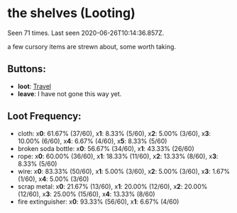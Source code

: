 # the shelves (Looting)

Seen 71 times. Last seen 2020-06-26T10:14:36.857Z.

a few cursory items are strewn about, some worth taking.

## Buttons:

- **loot**: [Travel](Travel-travel.md)
- **leave**: I have not gone this way yet.

## Loot Frequency:

  - cloth: x**0**: 61.67% (37/60), x**1**: 8.33% (5/60), x**2**: 5.00% (3/60), x**3**: 10.00% (6/60), x**4**: 6.67% (4/60), x**5**: 8.33% (5/60)
  - broken soda bottle: x**0**: 56.67% (34/60), x**1**: 43.33% (26/60)
  - rope: x**0**: 60.00% (36/60), x**1**: 18.33% (11/60), x**2**: 13.33% (8/60), x**3**: 8.33% (5/60)
  - wire: x**0**: 83.33% (50/60), x**1**: 5.00% (3/60), x**2**: 5.00% (3/60), x**3**: 1.67% (1/60), x**4**: 5.00% (3/60)
  - scrap metal: x**0**: 21.67% (13/60), x**1**: 20.00% (12/60), x**2**: 20.00% (12/60), x**3**: 25.00% (15/60), x**4**: 13.33% (8/60)
  - fire extinguisher: x**0**: 93.33% (56/60), x**1**: 6.67% (4/60)
